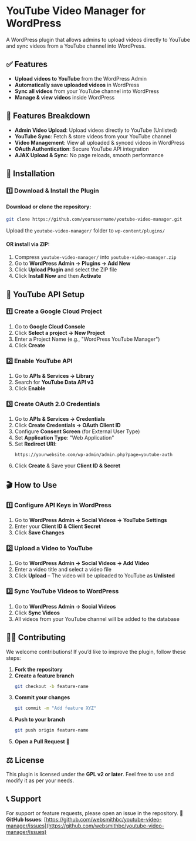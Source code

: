 # YouTube Video Manager for WordPress

A WordPress plugin that allows admins to upload videos directly to YouTube and sync videos from a YouTube channel into WordPress.

## ✅ Features
- **Upload videos to YouTube** from the WordPress Admin
- **Automatically save uploaded videos** in WordPress
- **Sync all videos** from your YouTube channel into WordPress
- **Manage & view videos** inside WordPress

## 🚀 Features Breakdown
- **Admin Video Upload**: Upload videos directly to YouTube (Unlisted)
- **YouTube Sync**: Fetch & store videos from your YouTube channel
- **Video Management**: View all uploaded & synced videos in WordPress
- **OAuth Authentication**: Secure YouTube API integration
- **AJAX Upload & Sync**: No page reloads, smooth performance

## 🔧 Installation
### 1️⃣ Download & Install the Plugin
#### Download or clone the repository:
```sh
git clone https://github.com/yourusername/youtube-video-manager.git
```
Upload the `youtube-video-manager/` folder to `wp-content/plugins/`

#### OR install via ZIP:
1. Compress `youtube-video-manager/` into `youtube-video-manager.zip`
2. Go to **WordPress Admin → Plugins → Add New**
3. Click **Upload Plugin** and select the ZIP file
4. Click **Install Now** and then **Activate**

## 🔑 YouTube API Setup
### 1️⃣ Create a Google Cloud Project
1. Go to **Google Cloud Console**
2. Click **Select a project → New Project**
3. Enter a Project Name (e.g., "WordPress YouTube Manager")
4. Click **Create**

### 2️⃣ Enable YouTube API
1. Go to **APIs & Services → Library**
2. Search for **YouTube Data API v3**
3. Click **Enable**

### 3️⃣ Create OAuth 2.0 Credentials
1. Go to **APIs & Services → Credentials**
2. Click **Create Credentials → OAuth Client ID**
3. Configure **Consent Screen** (for External User Type)
4. Set **Application Type**: "Web Application"
5. Set **Redirect URI**:
   ```
   https://yourwebsite.com/wp-admin/admin.php?page=youtube-auth
   ```
6. Click **Create** & Save your **Client ID & Secret**

## 🎬 How to Use
### 1️⃣ Configure API Keys in WordPress
1. Go to **WordPress Admin → Social Videos → YouTube Settings**
2. Enter your **Client ID & Client Secret**
3. Click **Save Changes**

### 2️⃣ Upload a Video to YouTube
1. Go to **WordPress Admin → Social Videos → Add Video**
2. Enter a video title and select a video file
3. Click **Upload** – The video will be uploaded to YouTube as **Unlisted**

### 3️⃣ Sync YouTube Videos to WordPress
1. Go to **WordPress Admin → Social Videos**
2. Click **Sync Videos**
3. All videos from your YouTube channel will be added to the database

## 👨‍💻 Contributing
We welcome contributions! If you’d like to improve the plugin, follow these steps:

1. **Fork the repository**
2. **Create a feature branch**
   ```sh
   git checkout -b feature-name
   ```
3. **Commit your changes**
   ```sh
   git commit -m "Add feature XYZ"
   ```
4. **Push to your branch**
   ```sh
   git push origin feature-name
   ```
5. **Open a Pull Request 🚀**

## ⚖️ License
This plugin is licensed under the **GPL v2 or later**.
Feel free to use and modify it as per your needs.

## 📞 Support
For support or feature requests, please open an issue in the repository.
🔗 **GitHub Issues**: [https://github.com/websmithbc/youtube-video-manager/issues](https://github.com/websmithbc/youtube-video-manager/issues)

